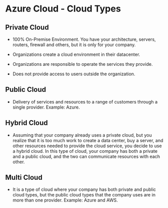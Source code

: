 # Azure Cloud - Cloud Types

## Private Cloud

 - 100% On-Premise Environment. You have your architecture, servers, routers, firewall and others, but it is only for your company.

 - Organizations create a cloud environment in their datacenter.

 - Organizations are responsible to operate the services they provide.

 - Does not provide access to users outside the organization.

## Public Cloud

 - Delivery of services and resources to a range of customers through a single provider. Example: Azure.

## Hybrid Cloud

 - Assuming that your company already uses a private cloud, but you realize that it is too much work to create a data center, buy a server, and other resources needed to provide the cloud service, you decide to use a hybrid cloud. In this type of cloud, your company has both a private and a public cloud, and the two can communicate resources with each other.

 ## Multi Cloud

  - It is a type of cloud where your company has both private and public cloud types, but the public cloud types that the company uses are in more than one provider. Example: Azure and AWS.
  
